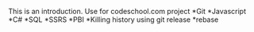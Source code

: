 This is an introduction.
Use for codeschool.com project
*Git
*Javascript
*C#
*SQL
*SSRS
*PBI
*Killing history using git release
*rebase
